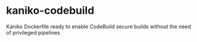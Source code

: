 # kaniko-codebuild
Kaniko Dockerfile ready to enable CodeBuild secure builds without the need of privileged pipelines
